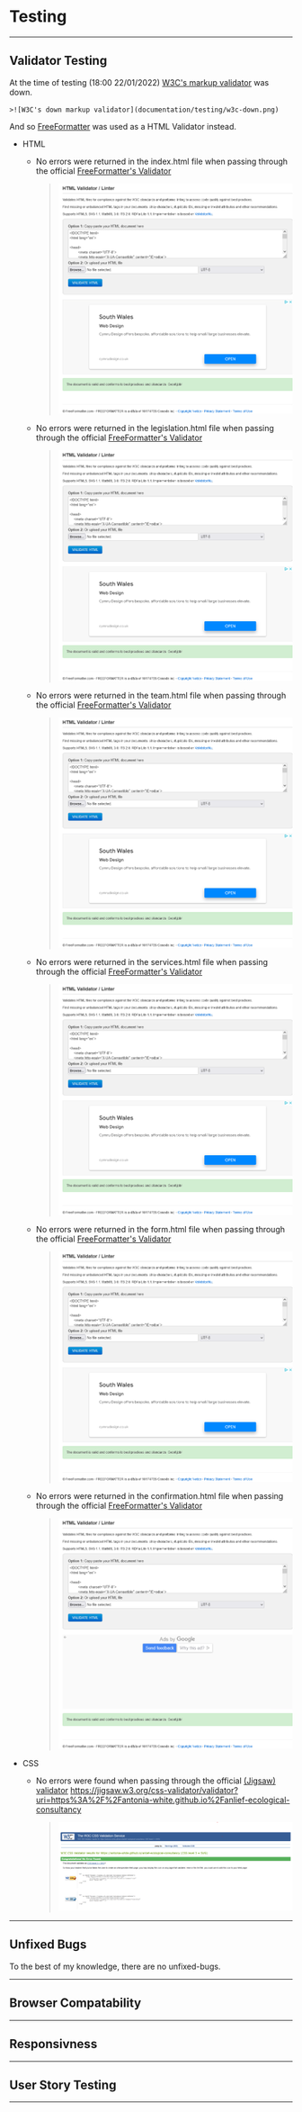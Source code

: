 # Testing 

<!-- In this section, you need to convince the assessor that you have conducted enough testing to legitimately believe that the site works well. Essentially, in this part you will want to go over all of your project’s features and ensure that they all work as intended, with the project providing an easy and straightforward way for the users to achieve their goals.

In addition, you should mention in this section how your project looks and works on different browsers and screen sizes.

You should also mention in this section any interesting bugs or problems you discovered during your testing, even if you haven't addressed them yet.

If this section grows too long, you may want to split it off into a separate file and link to it from here. -->

***

## Validator Testing 

At the time of testing (18:00 22/01/2022) [W3C's markup validator](https://validator.w3.org/) was down.

    >![W3C's down markup validator](documentation/testing/w3c-down.png)

And so [FreeFormatter](https://www.freeformatter.com/html-validator.html) was used as a HTML Validator instead.


- HTML
  - No errors were returned in the index.html file when passing through the official [FreeFormatter's Validator](https://www.freeformatter.com/html-validator.html)

    >![index.html](documentation/testing/ff-html-index-screenshot.png)

  - No errors were returned in the legislation.html file when passing through the official [FreeFormatter's Validator](https://www.freeformatter.com/html-validator.html)

    >![legislation.html](documentation/testing/ff-html-legislation-screenshot.png)

  - No errors were returned in the team.html file when passing through the official [FreeFormatter's Validator](https://www.freeformatter.com/html-validator.html)

    >![team.html](documentation/testing/ff-html-team-screenshot.png)

  - No errors were returned in the services.html file when passing through the official [FreeFormatter's Validator](https://www.freeformatter.com/html-validator.html)

    >![services.html](documentation/testing/ff-html-services-screenshot.png)

  - No errors were returned in the form.html file when passing through the official [FreeFormatter's Validator](https://www.freeformatter.com/html-validator.html)

    >![form.html](documentation/testing/ff-html-form-screenshot.png)

  - No errors were returned in the confirmation.html file when passing through the official [FreeFormatter's Validator](https://www.freeformatter.com/html-validator.html)
    >![confirmation.html](documentation/testing/ff-html-confirmation-screenshot.png)

- CSS
  - No errors were found when passing through the official [(Jigsaw) validator](https://jigsaw.w3.org/css-validator/validator?uri=https%3A%2F%2Fvalidator.w3.org%2Fnu%2F%3Fdoc%3Dhttps%253A%252F%252Fcode-institute-org.github.io%252Flove-running-2.0%252Findex.html&profile=css3svg&usermedium=all&warning=1&vextwarning=&lang=en#css)
  https://jigsaw.w3.org/css-validator/validator?uri=https%3A%2F%2Fantonia-white.github.io%2Fanlief-ecological-consultancy
    >![style.css](documentation/testing/w3c-css-validator-screenshot.png)

***

## Unfixed Bugs 

To the best of my knowledge, there are no unfixed-bugs.

***

## Browser Compatability

<!-- Screenshots of finished product on different browsers, firefox chrome edge -->

***

## Responsivness

<!-- Screenshots tested finished product at different sizes, mobile tablet desktop -->

***

## User Story Testing
<!-- copy bullets on README.md - underneath = screenshot from feature sections in readme i.e., combime these -->

***